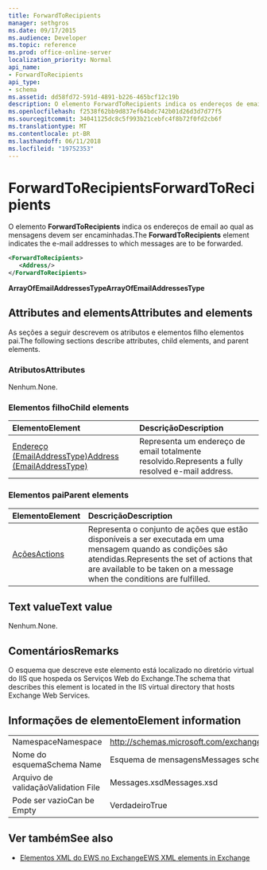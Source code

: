 ```yaml
---
title: ForwardToRecipients
manager: sethgros
ms.date: 09/17/2015
ms.audience: Developer
ms.topic: reference
ms.prod: office-online-server
localization_priority: Normal
api_name:
- ForwardToRecipients
api_type:
- schema
ms.assetid: dd58fd72-591d-4891-b226-465bcf12c19b
description: O elemento ForwardToRecipients indica os endereços de email ao qual as mensagens devem ser encaminhadas.
ms.openlocfilehash: f2538f62bb9d837ef64bdc742b01d26d3d7d77f5
ms.sourcegitcommit: 34041125dc8c5f993b21cebfc4f8b72f0fd2cb6f
ms.translationtype: MT
ms.contentlocale: pt-BR
ms.lasthandoff: 06/11/2018
ms.locfileid: "19752353"
---
```

# <a name="forwardtorecipients"></a><span data-ttu-id="e9eec-103">ForwardToRecipients</span><span class="sxs-lookup"><span data-stu-id="e9eec-103">ForwardToRecipients</span></span>

<span data-ttu-id="e9eec-104">O elemento **ForwardToRecipients** indica os endereços de email ao qual as mensagens devem ser encaminhadas.</span><span class="sxs-lookup"><span data-stu-id="e9eec-104">The **ForwardToRecipients** element indicates the e-mail addresses to which messages are to be forwarded.</span></span> 
  
```XML
<ForwardToRecipients>
   <Address/>
</ForwardToRecipients>
```

 <span data-ttu-id="e9eec-105">**ArrayOfEmailAddressesType**</span><span class="sxs-lookup"><span data-stu-id="e9eec-105">**ArrayOfEmailAddressesType**</span></span>
## <a name="attributes-and-elements"></a><span data-ttu-id="e9eec-106">Attributes and elements</span><span class="sxs-lookup"><span data-stu-id="e9eec-106">Attributes and elements</span></span>

<span data-ttu-id="e9eec-107">As seções a seguir descrevem os atributos e elementos filho elementos pai.</span><span class="sxs-lookup"><span data-stu-id="e9eec-107">The following sections describe attributes, child elements, and parent elements.</span></span>
  
### <a name="attributes"></a><span data-ttu-id="e9eec-108">Atributos</span><span class="sxs-lookup"><span data-stu-id="e9eec-108">Attributes</span></span>

<span data-ttu-id="e9eec-109">Nenhum.</span><span class="sxs-lookup"><span data-stu-id="e9eec-109">None.</span></span>
  
### <a name="child-elements"></a><span data-ttu-id="e9eec-110">Elementos filho</span><span class="sxs-lookup"><span data-stu-id="e9eec-110">Child elements</span></span>

|<span data-ttu-id="e9eec-111">**Elemento**</span><span class="sxs-lookup"><span data-stu-id="e9eec-111">**Element**</span></span>|<span data-ttu-id="e9eec-112">**Descrição**</span><span class="sxs-lookup"><span data-stu-id="e9eec-112">**Description**</span></span>|
|:-----|:-----|
|[<span data-ttu-id="e9eec-113">Endereço (EmailAddressType)</span><span class="sxs-lookup"><span data-stu-id="e9eec-113">Address (EmailAddressType)</span></span>](address-emailaddresstype.md) <br/> |<span data-ttu-id="e9eec-114">Representa um endereço de email totalmente resolvido.</span><span class="sxs-lookup"><span data-stu-id="e9eec-114">Represents a fully resolved e-mail address.</span></span>  <br/> |
   
### <a name="parent-elements"></a><span data-ttu-id="e9eec-115">Elementos pai</span><span class="sxs-lookup"><span data-stu-id="e9eec-115">Parent elements</span></span>

|<span data-ttu-id="e9eec-116">**Elemento**</span><span class="sxs-lookup"><span data-stu-id="e9eec-116">**Element**</span></span>|<span data-ttu-id="e9eec-117">**Descrição**</span><span class="sxs-lookup"><span data-stu-id="e9eec-117">**Description**</span></span>|
|:-----|:-----|
|[<span data-ttu-id="e9eec-118">Ações</span><span class="sxs-lookup"><span data-stu-id="e9eec-118">Actions</span></span>](actions.md) <br/> |<span data-ttu-id="e9eec-119">Representa o conjunto de ações que estão disponíveis a ser executada em uma mensagem quando as condições são atendidas.</span><span class="sxs-lookup"><span data-stu-id="e9eec-119">Represents the set of actions that are available to be taken on a message when the conditions are fulfilled.</span></span>  <br/> |
   
## <a name="text-value"></a><span data-ttu-id="e9eec-120">Text value</span><span class="sxs-lookup"><span data-stu-id="e9eec-120">Text value</span></span>

<span data-ttu-id="e9eec-121">Nenhum.</span><span class="sxs-lookup"><span data-stu-id="e9eec-121">None.</span></span>
  
## <a name="remarks"></a><span data-ttu-id="e9eec-122">Comentários</span><span class="sxs-lookup"><span data-stu-id="e9eec-122">Remarks</span></span>

<span data-ttu-id="e9eec-123">O esquema que descreve este elemento está localizado no diretório virtual do IIS que hospeda os Serviços Web do Exchange.</span><span class="sxs-lookup"><span data-stu-id="e9eec-123">The schema that describes this element is located in the IIS virtual directory that hosts Exchange Web Services.</span></span>
  
## <a name="element-information"></a><span data-ttu-id="e9eec-124">Informações de elemento</span><span class="sxs-lookup"><span data-stu-id="e9eec-124">Element information</span></span>

|||
|:-----|:-----|
|<span data-ttu-id="e9eec-125">Namespace</span><span class="sxs-lookup"><span data-stu-id="e9eec-125">Namespace</span></span>  <br/> |http://schemas.microsoft.com/exchange/services/2006/messages  <br/> |
|<span data-ttu-id="e9eec-126">Nome do esquema</span><span class="sxs-lookup"><span data-stu-id="e9eec-126">Schema Name</span></span>  <br/> |<span data-ttu-id="e9eec-127">Esquema de mensagens</span><span class="sxs-lookup"><span data-stu-id="e9eec-127">Messages schema</span></span>  <br/> |
|<span data-ttu-id="e9eec-128">Arquivo de validação</span><span class="sxs-lookup"><span data-stu-id="e9eec-128">Validation File</span></span>  <br/> |<span data-ttu-id="e9eec-129">Messages.xsd</span><span class="sxs-lookup"><span data-stu-id="e9eec-129">Messages.xsd</span></span>  <br/> |
|<span data-ttu-id="e9eec-130">Pode ser vazio</span><span class="sxs-lookup"><span data-stu-id="e9eec-130">Can be Empty</span></span>  <br/> |<span data-ttu-id="e9eec-131">Verdadeiro</span><span class="sxs-lookup"><span data-stu-id="e9eec-131">True</span></span>  <br/> |
   
## <a name="see-also"></a><span data-ttu-id="e9eec-132">Ver também</span><span class="sxs-lookup"><span data-stu-id="e9eec-132">See also</span></span>



- [<span data-ttu-id="e9eec-133">Elementos XML do EWS no Exchange</span><span class="sxs-lookup"><span data-stu-id="e9eec-133">EWS XML elements in Exchange</span></span>](ews-xml-elements-in-exchange.md)

